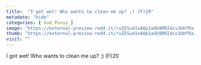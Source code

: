 ```yaml
---
title:  "I got wet! Who wants to clean me up? ;) (F)20"
metadate: "hide"
categories: [ God Pussy ]
image: "https://external-preview.redd.it/ruIESu41xA8p1adk9RRI4cs3UHfRa-6vYJz-KSJIEK4.jpg?auto=webp&s=494559caafeec719938591d7722289ef6d3589e4"
thumb: "https://external-preview.redd.it/ruIESu41xA8p1adk9RRI4cs3UHfRa-6vYJz-KSJIEK4.jpg?width=1080&crop=smart&auto=webp&s=fe6686ef0b1909d3ecba810b4c66e900b4d8e247"
visit: ""
---
```

I got wet! Who wants to clean me up? ;) (F)20
